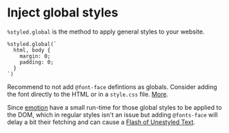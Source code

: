 # Inject global styles

`%styled.global` is the method to apply general styles to your website.

```rescript
%styled.global(`
  html, body {
    margin: 0;
    padding: 0;
  }
`)
```

Recommend to not add `@font-face` defintions as globals. Consider adding the font directly to the HTML or in a `style.css` file. [More](https://andydavies.me/blog/2019/02/12/preloading-fonts-and-the-puzzle-of-priorities/).

Since [emotion](https://emotion.sh) have a small run-time for those global styles to be applied to the DOM, which in regular styles isn't an issue but adding `@fonts-face` will delay a bit their fetching and can cause a [Flash of Unestyled Text](https://css-tricks.com/fout-foit-foft/).
